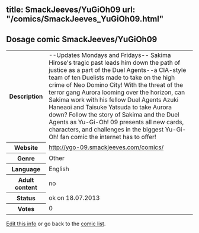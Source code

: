 title: SmackJeeves/YuGiOh09
url: "/comics/SmackJeeves_YuGiOh09.html"
---
Dosage comic SmackJeeves/YuGiOh09
-----------------------------------------

<p id="msg"></p>
<script type="text/javascript">
if (window.location.search === '?edit_info_mail=sent_ok') {
  var elem = document.getElementById("msg");
  elem.innerHTML = 'Edited information sucessfully sent for review, which is usually done daily. Thanks!';
  elem.className = 'ok';
}
</script>
<table class="comicinfo">
<tr>
<th>Description</th><td>--Updates Mondays and Fridays-- Sakima Hirose's tragic past leads him down the path of justice as a part of the Duel Agents--a CIA-style team of ten Duelists made to take on the high crime of Neo Domino City! With the threat of the terror gang Aurora looming over the horizon, can Sakima work with his fellow Duel Agents Azuki Haneaoi and Taisuke Yatsuda to take Aurora down? Follow the story of Sakima and the Duel Agents as Yu-Gi-Oh! 09 presents all new cards, characters, and challenges in the biggest Yu-Gi-Oh! fan comic the internet has to offer!</td>
</tr>
<tr>
<th>Website</th><td><a href="http://ygo-09.smackjeeves.com/comics/">http://ygo-09.smackjeeves.com/comics/</a></td>
</tr>
<tr>
<th>Genre</th><td>Other</td>
</tr>
<tr>
<th>Language</th><td>English</td>
</tr>
<tr>
<th>Adult content</th><td>no</td>
</tr>
<tr>
<th>Status</th><td>ok on 18.07.2013</td>
</tr>
<tr>
<th>Votes</th><td>0</td>
</tr>
</table>

[Edit this info](SmackJeeves_YuGiOh09_edit.html) or go back to the [comic list](../comic-index.html).
